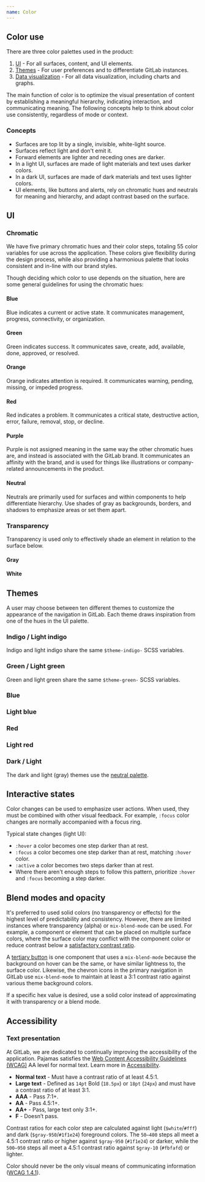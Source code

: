 ```yaml
---
name: Color
---
```


## Color use

There are three color palettes used in the product:

1. [UI](#ui) - For all surfaces, content, and UI elements.
1. [Themes](#themes) - For user preferences and to differentiate GitLab instances.
1. [Data visualization](/data-visualization/color) - For all data visualization, including charts and graphs.

The main function of color is to optimize the visual presentation of content by establishing a meaningful hierarchy, indicating interaction, and communicating meaning. The following concepts help to think about color use consistently, regardless of mode or context.

### Concepts

- Surfaces are top lit by a single, invisible, white-light source.
- Surfaces reflect light and don't emit it.
- Forward elements are lighter and receding ones are darker.
- In a light UI, surfaces are made of light materials and text uses darker colors.
- In a dark UI, surfaces are made of dark materials and text uses lighter colors.
- UI elements, like buttons and alerts, rely on chromatic hues and neutrals for meaning and hierarchy, and adapt contrast based on the surface.

## UI

### Chromatic

We have five primary chromatic hues and their color steps, totaling 55 color variables for use across the application. These colors give flexibility during the design process, while also providing a harmonious palette that looks consistent and in-line with our brand styles.

Though deciding which color to use depends on the situation, here are some general guidelines for using the chromatic hues:

#### Blue

Blue indicates a current or active state. It communicates management, progress, connectivity, or organization.

<story-viewer component="tokens-color-base-light" story="blue" title="Tokens"></story-viewer>

#### Green

Green indicates success. It communicates save, create, add, available, done, approved, or resolved.

<story-viewer component="tokens-color-base-light" story="green" title="Tokens"></story-viewer>

#### Orange

Orange indicates attention is required. It communicates warning, pending, missing, or impeded progress.

<story-viewer component="tokens-color-base-light" story="orange" title="Tokens"></story-viewer>

#### Red

Red indicates a problem. It communicates a critical state, destructive action, error, failure, removal, stop, or decline.

<story-viewer component="tokens-color-base-light" story="red" title="Tokens"></story-viewer>

#### Purple

Purple is not assigned meaning in the same way the other chromatic hues are, and instead is associated with the GitLab brand. It communicates an affinity with the brand, and is used for things like illustrations or company-related announcements in the product.

<story-viewer component="tokens-color-base-light" story="purple" title="Tokens"></story-viewer>

#### Neutral

Neutrals are primarily used for surfaces and within components to help differentiate hierarchy. Use shades of gray as backgrounds, borders, and shadows to emphasize areas or set them apart.

<story-viewer component="tokens-color-base-light" story="gray" title="Tokens"></story-viewer>

### Transparency

Transparency is used only to effectively shade an element in relation to the surface below.

#### Gray

<story-viewer component="tokens-color-transparency" story="gray" title="Tokens"></story-viewer>

#### White

<story-viewer component="tokens-color-transparency" story="white" title="Tokens"></story-viewer>

## Themes

A user may choose between ten different themes to customize the appearance of the navigation in GitLab. Each theme draws inspiration from one of the hues in the UI palette.

### Indigo / Light indigo

Indigo and light indigo share the same `$theme-indigo-` SCSS variables.

<story-viewer component="tokens-color-themes-light" story="theme-indigo" title="Tokens"></story-viewer>

### Green / Light green

Green and light green share the same `$theme-green-` SCSS variables.

<story-viewer component="tokens-color-themes-light" story="theme-green" title="Tokens"></story-viewer>

### Blue

<story-viewer component="tokens-color-themes-light" story="theme-blue" title="Tokens"></story-viewer>

### Light blue

<story-viewer component="tokens-color-themes-light" story="theme-light-blue" title="Tokens"></story-viewer>

### Red

<story-viewer component="tokens-color-themes-light" story="theme-red" title="Tokens"></story-viewer>

### Light red

<story-viewer component="tokens-color-themes-light" story="theme-light-red" title="Tokens"></story-viewer>

### Dark / Light

The dark and light (gray) themes use the [neutral palette](#neutral).

## Interactive states

Color changes can be used to emphasize user actions. When used, they must be combined with other visual feedback. For example, `:focus` color changes are normally accompanied with a focus ring.

Typical state changes (light UI):

- `:hover` a color becomes one step darker than at rest.
- `:focus` a color becomes one step darker than at rest, matching `:hover` color.
- `:active` a color becomes two steps darker than at rest.
- Where there aren't enough steps to follow this pattern, prioritize `:hover` and `:focus` becoming a step darker.

<figure-img alt="Example button state color changes" label="Interactive color state example" src="/img/color-interactive.svg">
  <template #caption>
    A primary confirm button example with a <code>$blue-500</code> fill at rest (1), a <code>$blue-600</code> fill for hover and focus (2, 3), and a <code>$blue-700</code> fill when active (4). The color changes are combined with other visual feedback (cursor, focus ring) to communicate information about the interactive state.
  </template>
</figure-img>

## Blend modes and opacity

It's preferred to used solid colors (no transparency or effects) for the highest level of predictability and consistency. However, there are limited instances where transparency (alpha) or `mix-blend-mode` can be used. For example, a component or element that can be placed on multiple surface colors, where the surface color may conflict with the component color or reduce contrast below a [satisfactory contrast ratio](https://design.gitlab.com/accessibility/visual#contrast).

A [tertiary button](/components/button#categories) is one component that uses a `mix-blend-mode` because the background on hover can be the same, or have similar lightness to, the surface color. Likewise, the chevron icons in the primary navigation in GitLab use `mix-blend-mode` to maintain at least a 3:1 contrast ratio against various theme background colors.

If a specific hex value is desired, use a solid color instead of approximating it with transparency or a blend mode.

## Accessibility

### Text presentation

At GitLab, we are dedicated to continually improving the accessibility of the application. Pajamas satisfies the [Web Content Accessibility Guidelines (WCAG)](https://www.w3.org/TR/2008/REC-WCAG20-20081211/#visual-audio-contrast-contrast) AA level for normal text. Learn more in [Accessibility](/accessibility/a11y).

- **Normal text** - Must have a contrast ratio of at least 4.5:1.
- **Large text** - Defined as `14pt` Bold (`18.5px`) or `18pt` (`24px`) and must have a contrast ratio of at least 3:1.
- **AAA** - Pass 7:1+.
- **AA** - Pass 4.5:1+.
- **AA+** - Pass, large text only 3:1+.
- **F** - Doesn’t pass.

Contrast ratios for each color step are calculated against light (`$white`/`#fff`) and dark (`$gray-950`/`#1f1e24`) foreground colors. The `50–400` steps all meet a 4.5:1 contrast ratio or higher against `$gray-950` (`#1f1e24`) or darker, while the `500–950` steps all meet a 4.5:1 contrast ratio against `$gray-10` (`#fbfafd`) or lighter.

Color should never be the only visual means of communicating information ([WCAG 1.4.1](https://www.w3.org/WAI/WCAG21/Understanding/use-of-color)).
